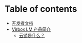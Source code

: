 # Table of contents

* [开发者文档](README.md)
* [Virbox LM 产品简介](virbox-lm-chan-pin-jian-jie/README.md)
  * [云锁是什么？](virbox-lm-chan-pin-jian-jie/yun-suo-shi-shen-me.md)

